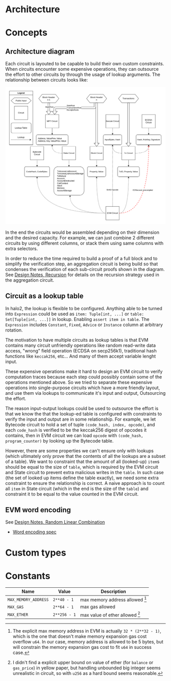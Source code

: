 # Architecture

<!-- toc -->

# Concepts

## Architecture diagram

Each circuit is layouted to be capable to build their own custom constraints. When circuits encounter some expensive operations, they can outsource the effort to other circuits by through the usage of lookup arguments. 
The relationship between circuits looks like:

![](./architecture_diagram2.png)

In the end the circuits would be assembled depending on their dimension and the desired capacity. For example, we can just combine 2 different circuits by using different columns, or stack them using same columns with extra selectors.

In order to reduce the time required to build a proof of a full block and to
simplify the verification step, an aggregation circuit is being build so that condenses the
 verification of each sub-circuit proofs shown in the diagram.  See [Design
Notes, Recursion](./design/recursion.md) for details on the recursion strategy
used in the aggregation circuit.

## Circuit as a lookup table

In halo2, the lookup is flexible to be configured. Anything able to be turned into `Expression` could be used as `item: Tuple[int, ...]` or `table: Set[Tuple[int, ...]]` in lookup. Enabling `assert item in table`. The `Expression` includes `Constant`, `Fixed`, `Advice` or `Instance` column at arbitrary rotation.

The motivation to have multiple circuits as lookup tables is that EVM contains many circuit unfriendly operations like random read-write data access, "wrong" field operation (ECDSA on secp256k1), traditional hash functions like `keccak256`, etc... And many of them accept variable lenght input.

These expensive operations make it hard to design an EVM circuit to verify computation traces because each step could possibly contain some of the operations mentioned above. So we tried to separate these expensive operations into single-purpose circuits which have a more friendly layout, and use them via lookups to communicate it's input and output, Outsourcing the effort.

The reason input-output lookups could be used to outsource the effort is that we know the that the lookup-ed table is configured with constraints to verify the input and output are in some relationship. For example, we let Bytecode circuit to hold a set of tuple `(code_hash, index, opcode)`, and each `code_hash` is verified to be the keccak256 digest of opcodes it contains, then in EVM circuit we can load `opcode` with `(code_hash, program_counter)` by looking up the Bytecode table.

However, there are some properties we can't ensure only with lookups (which ultimately only prove that the contents of all the lookups are a subset of a table).  We want to constraint that the amount of all (looked-up) `item`s should be equal to the size of `table`, which is required by the EVM circuit and State circuit to prevent extra malicious writes in the `table`. In such case (the set of looked up items define the table exactly), we need some extra constraint to ensure the relationship is correct. A naive approach is to count all `item` in State circuit (which in the end is the size of the `table`) and constraint it to be equal to the value counted in the EVM circuit.


## EVM word encoding

See [Design Notes, Random Linear Combination](./design/random-linear-combinaion.md)

- [Word encoding spec](https://github.com/appliedzkp/zkevm-specs/blob/master/specs/word-encoding.md)

# Custom types

# Constants

| Name                 | Value        | Description                     |
| -------------------- | ------------ | ------------------------------- |
| `MAX_MEMORY_ADDRESS` | `2**40 - 1`  | max memory address allowed [^1] |
| `MAX_GAS`            | `2**64 - 1`  | max gas allowed                 |
| `MAX_ETHER`          | `2**256 - 1` | max value of ether allowed [^2] |


[^1]: The explicit max memory address in EVM is actually `32 * (2**32 - 1)`, which is the one that doesn't make memory expansion gas cost overflow `u64`. In our case, memory address is allowed to be 5 bytes, but will constrain the memory expansion gas cost to fit `u64` in success case.

[^2]: I didn't find a explicit upper bound on value of ether (for `balance` or `gas_price`) in yellow paper, but handling unbounded big integer seems unrealistic in circuit, so with `u256` as a hard bound seems reasonable.
